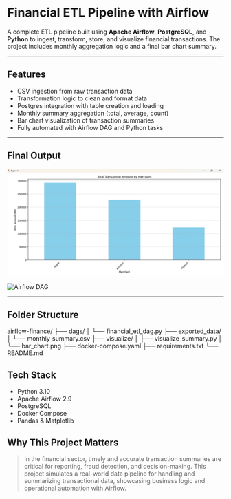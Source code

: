 # Financial ETL Pipeline with Airflow

A complete ETL pipeline built using **Apache Airflow**, **PostgreSQL**, and **Python** to ingest, transform, store, and visualize financial transactions. The project includes monthly aggregation logic and a final bar chart summary.

---

## Features

- CSV ingestion from raw transaction data
- Transformation logic to clean and format data
- Postgres integration with table creation and loading
- Monthly summary aggregation (total, average, count)
- Bar chart visualization of transaction summaries
- Fully automated with Airflow DAG and Python tasks

---

## Final Output


![Bar Chart](visualize/bar_chart.png)

![Airflow DAG](visualize/airflow_success.png)



---

## Folder Structure
airflow-finance/
├── dags/
│ └── financial_etl_dag.py
├── exported_data/
│ └── monthly_summary.csv
├── visualize/
│ ├── visualize_summary.py
│ └── bar_chart.png
├── docker-compose.yaml
├── requirements.txt
└── README.md

##  Tech Stack

- Python 3.10
- Apache Airflow 2.9
- PostgreSQL
- Docker Compose
- Pandas & Matplotlib


##  Why This Project Matters

> In the financial sector, timely and accurate transaction summaries are critical for reporting, fraud detection, and decision-making. This project simulates a real-world data pipeline for handling and summarizing transactional data, showcasing business logic and operational automation with Airflow.



